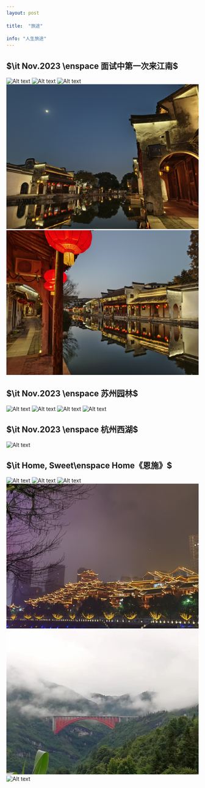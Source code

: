 ```yaml
---
layout: post

title:  "旅途"

info: "人生旅途"
---
```

$\it Nov.2023 \enspace 面试中第一次来江南$
---
![Alt text](../assets/post_imgs/travel/jiangnan/shuixiang_1.jpg)
![Alt text](../assets/post_imgs/travel/jiangnan/shuixiang_2.jpg)
![Alt text](../assets/post_imgs/travel/jiangnan/shuixiang_3.jpg)
![Alt text](../assets/post_imgs/travel/jiangnan/shuixiang_4.jpg)
![Alt text](../assets/post_imgs/travel/jiangnan/shuixiang_5.jpg)


$\it Nov.2023 \enspace 苏州园林$
---
![Alt text](../assets/post_imgs/travel/jiangnan/yuanlin_2.jpg)
![Alt text](../assets/post_imgs/travel/jiangnan/yuanlin_4.jpg)
![Alt text](../assets/post_imgs/travel/jiangnan/yuanlin_1.jpg)
![Alt text](../assets/post_imgs/travel/jiangnan/yuanlin_3.jpg)


$\it Nov.2023 \enspace 杭州西湖$
---
![Alt text](../assets/post_imgs/travel/jiangnan/xihu_1.jpg)

$\it Home, Sweet\enspace Home《恩施》$
---
![Alt text](../assets/post_imgs/travel/jiangnan/home_1.jpg)
![Alt text](../assets/post_imgs/travel/jiangnan/home_3.jpg)
![Alt text](../assets/post_imgs/travel/jiangnan/home_2.jpg)
![Alt text](../assets/post_imgs/travel/jiangnan/home_4.jpg)
![Alt text](../assets/post_imgs/travel/jiangnan/home_5.jpg)
![Alt text](../assets/post_imgs/travel/jiangnan/home_6.jpg)
